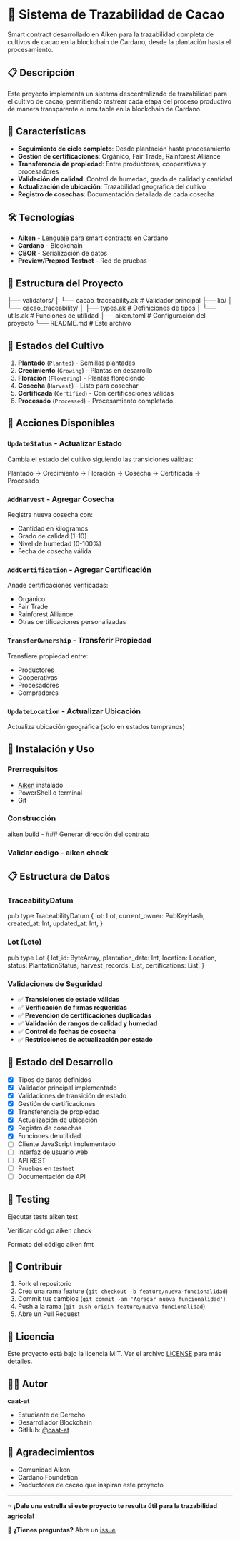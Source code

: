 # 🍫 Sistema de Trazabilidad de Cacao

Smart contract desarrollado en Aiken para la trazabilidad completa de cultivos de cacao en la blockchain de Cardano, desde la plantación hasta el procesamiento.

## 📋 Descripción

Este proyecto implementa un sistema descentralizado de trazabilidad para el cultivo de cacao, permitiendo rastrear cada etapa del proceso productivo de manera transparente e inmutable en la blockchain de Cardano.

## 🌱 Características

- **Seguimiento de ciclo completo**: Desde plantación hasta procesamiento
- **Gestión de certificaciones**: Orgánico, Fair Trade, Rainforest Alliance
- **Transferencia de propiedad**: Entre productores, cooperativas y procesadores  
- **Validación de calidad**: Control de humedad, grado de calidad y cantidad
- **Actualización de ubicación**: Trazabilidad geográfica del cultivo
- **Registro de cosechas**: Documentación detallada de cada cosecha

## 🛠️ Tecnologías

- **Aiken** - Lenguaje para smart contracts en Cardano
- **Cardano** - Blockchain
- **CBOR** - Serialización de datos
- **Preview/Preprod Testnet** - Red de pruebas

## 📁 Estructura del Proyecto


├── validators/
│ └── cacao_traceability.ak # Validador principal
├── lib/
│ └── cacao_traceability/
│ ├── types.ak # Definiciones de tipos
│ └── utils.ak # Funciones de utilidad
├── aiken.toml # Configuración del proyecto
└── README.md # Este archivo


## 🔄 Estados del Cultivo

1. **Plantado** (`Planted`) - Semillas plantadas
2. **Crecimiento** (`Growing`) - Plantas en desarrollo  
3. **Floración** (`Flowering`) - Plantas floreciendo
4. **Cosecha** (`Harvest`) - Listo para cosechar
5. **Certificada** (`Certified`) - Con certificaciones válidas
6. **Procesado** (`Processed`) - Procesamiento completado

## 🎯 Acciones Disponibles

### `UpdateStatus` - Actualizar Estado
Cambia el estado del cultivo siguiendo las transiciones válidas:

Plantado → Crecimiento → Floración → Cosecha → Certificada → Procesado


### `AddHarvest` - Agregar Cosecha
Registra nueva cosecha con:
- Cantidad en kilogramos
- Grado de calidad (1-10)
- Nivel de humedad (0-100%)
- Fecha de cosecha válida

### `AddCertification` - Agregar Certificación
Añade certificaciones verificadas:
- Orgánico
- Fair Trade  
- Rainforest Alliance
- Otras certificaciones personalizadas

### `TransferOwnership` - Transferir Propiedad
Transfiere propiedad entre:
- Productores
- Cooperativas
- Procesadores
- Compradores

### `UpdateLocation` - Actualizar Ubicación
Actualiza ubicación geográfica (solo en estados tempranos)

## 🚀 Instalación y Uso

### Prerrequisitos
- [Aiken](https://aiken-lang.org/) instalado
- PowerShell o terminal
- Git


### Construcción
aiken build - ### Generar dirección del contrato


### Validar código - aiken check


## 📋 Estructura de Datos

### TraceabilityDatum

pub type TraceabilityDatum {
lot: Lot,
current_owner: PubKeyHash,
created_at: Int,
updated_at: Int,
}


### Lot (Lote)
pub type Lot {
lot_id: ByteArray,
plantation_date: Int,
location: Location,
status: PlantationStatus,
harvest_records: List<HarvestRecord>,
certifications: List<Certification>,
}


### Validaciones de Seguridad

- ✅ **Transiciones de estado válidas**
- ✅ **Verificación de firmas requeridas**  
- ✅ **Prevención de certificaciones duplicadas**
- ✅ **Validación de rangos de calidad y humedad**
- ✅ **Control de fechas de cosecha**
- ✅ **Restricciones de actualización por estado**

## 🔧 Estado del Desarrollo

- [x] Tipos de datos definidos
- [x] Validador principal implementado
- [x] Validaciones de transición de estado
- [x] Gestión de certificaciones
- [x] Transferencia de propiedad
- [x] Actualización de ubicación
- [x] Registro de cosechas
- [x] Funciones de utilidad
- [ ] Cliente JavaScript implementado
- [ ] Interfaz de usuario web
- [ ] API REST
- [ ] Pruebas en testnet
- [ ] Documentación de API

## 🧪 Testing

Ejecutar tests
aiken test

Verificar código
aiken check

Formato del código
aiken fmt


## 🤝 Contribuir

1. Fork el repositorio
2. Crea una rama feature (`git checkout -b feature/nueva-funcionalidad`)
3. Commit tus cambios (`git commit -am 'Agregar nueva funcionalidad'`)
4. Push a la rama (`git push origin feature/nueva-funcionalidad`)
5. Abre un Pull Request

## 📄 Licencia

Este proyecto está bajo la licencia MIT. Ver el archivo [LICENSE](LICENSE) para más detalles.

## 👨‍💻 Autor

**caat-at**
- Estudiante de Derecho
- Desarrollador Blockchain
- GitHub: [@caat-at](https://github.com/caat-at)

## 🙏 Agradecimientos

- Comunidad Aiken
- Cardano Foundation
- Productores de cacao que inspiran este proyecto

---

⭐ **¡Dale una estrella si este proyecto te resulta útil para la trazabilidad agrícola!**

📧 **¿Tienes preguntas?** Abre un [issue](https://github.com/caat-at/cacao-traceability-system/issues)






